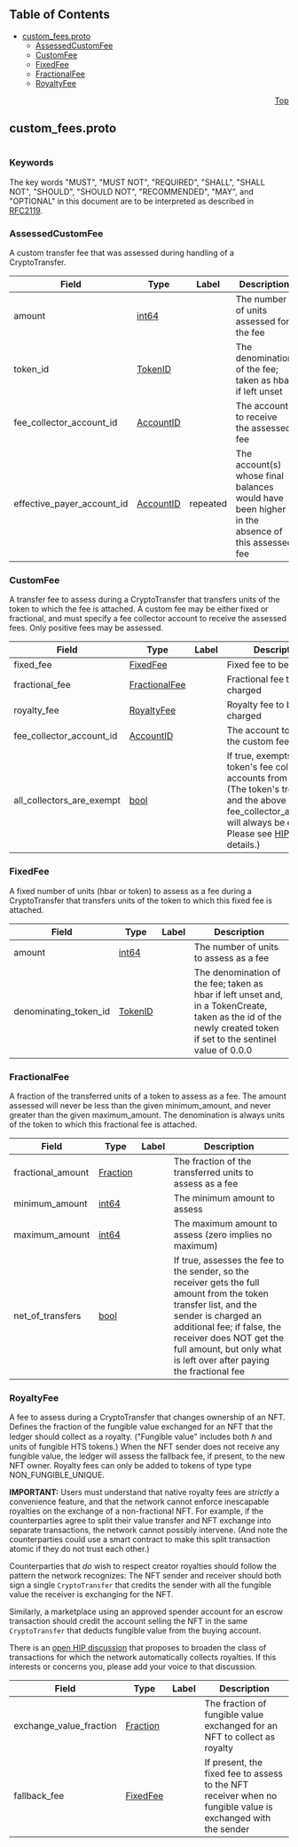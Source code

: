 ## Table of Contents

- [custom_fees.proto](#custom_fees-proto)
    - [AssessedCustomFee](#proto-AssessedCustomFee)
    - [CustomFee](#proto-CustomFee)
    - [FixedFee](#proto-FixedFee)
    - [FractionalFee](#proto-FractionalFee)
    - [RoyaltyFee](#proto-RoyaltyFee)
  



<a name="custom_fees-proto"></a>
<p align="right"><a href="#top">Top</a></p>

## custom_fees.proto
#

### Keywords
The key words "MUST", "MUST NOT", "REQUIRED", "SHALL", "SHALL NOT",
"SHOULD", "SHOULD NOT", "RECOMMENDED", "MAY", and "OPTIONAL" in this
document are to be interpreted as described in [RFC2119](https://www.ietf.org/rfc/rfc2119).


<a name="proto-AssessedCustomFee"></a>

### AssessedCustomFee
A custom transfer fee that was assessed during handling of a CryptoTransfer.


| Field | Type | Label | Description |
| ----- | ---- | ----- | ----------- |
| amount | [int64](#int64) |  | The number of units assessed for the fee |
| token_id | [TokenID](#proto-TokenID) |  | The denomination of the fee; taken as hbar if left unset |
| fee_collector_account_id | [AccountID](#proto-AccountID) |  | The account to receive the assessed fee |
| effective_payer_account_id | [AccountID](#proto-AccountID) | repeated | The account(s) whose final balances would have been higher in the absence of this assessed fee |






<a name="proto-CustomFee"></a>

### CustomFee
A transfer fee to assess during a CryptoTransfer that transfers units of the token to which the
fee is attached. A custom fee may be either fixed or fractional, and must specify a fee collector
account to receive the assessed fees. Only positive fees may be assessed.


| Field | Type | Label | Description |
| ----- | ---- | ----- | ----------- |
| fixed_fee | [FixedFee](#proto-FixedFee) |  | Fixed fee to be charged |
| fractional_fee | [FractionalFee](#proto-FractionalFee) |  | Fractional fee to be charged |
| royalty_fee | [RoyaltyFee](#proto-RoyaltyFee) |  | Royalty fee to be charged |
| fee_collector_account_id | [AccountID](#proto-AccountID) |  | The account to receive the custom fee |
| all_collectors_are_exempt | [bool](#bool) |  | If true, exempts all the token's fee collection accounts from this fee. (The token's treasury and the above fee_collector_account_id will always be exempt. Please see <a href="https://hips.hedera.com/hip/hip-573">HIP-573</a> for details.) |






<a name="proto-FixedFee"></a>

### FixedFee
A fixed number of units (hbar or token) to assess as a fee during a CryptoTransfer that transfers
units of the token to which this fixed fee is attached.


| Field | Type | Label | Description |
| ----- | ---- | ----- | ----------- |
| amount | [int64](#int64) |  | The number of units to assess as a fee |
| denominating_token_id | [TokenID](#proto-TokenID) |  | The denomination of the fee; taken as hbar if left unset and, in a TokenCreate, taken as the id of the newly created token if set to the sentinel value of 0.0.0 |






<a name="proto-FractionalFee"></a>

### FractionalFee
A fraction of the transferred units of a token to assess as a fee. The amount assessed will never
be less than the given minimum_amount, and never greater than the given maximum_amount.  The
denomination is always units of the token to which this fractional fee is attached.


| Field | Type | Label | Description |
| ----- | ---- | ----- | ----------- |
| fractional_amount | [Fraction](#proto-Fraction) |  | The fraction of the transferred units to assess as a fee |
| minimum_amount | [int64](#int64) |  | The minimum amount to assess |
| maximum_amount | [int64](#int64) |  | The maximum amount to assess (zero implies no maximum) |
| net_of_transfers | [bool](#bool) |  | If true, assesses the fee to the sender, so the receiver gets the full amount from the token transfer list, and the sender is charged an additional fee; if false, the receiver does NOT get the full amount, but only what is left over after paying the fractional fee |






<a name="proto-RoyaltyFee"></a>

### RoyaltyFee
A fee to assess during a CryptoTransfer that changes ownership of an NFT. Defines the fraction of
the fungible value exchanged for an NFT that the ledger should collect as a royalty. ("Fungible
value" includes both ℏ and units of fungible HTS tokens.) When the NFT sender does not receive
any fungible value, the ledger will assess the fallback fee, if present, to the new NFT owner.
Royalty fees can only be added to tokens of type type NON_FUNGIBLE_UNIQUE.

**IMPORTANT:** Users must understand that native royalty fees are _strictly_ a convenience feature,
and that the network cannot enforce inescapable royalties on the exchange of a non-fractional NFT.
For example, if the counterparties agree to split their value transfer and NFT exchange into separate
transactions, the network cannot possibly intervene. (And note the counterparties could use a smart
contract to make this split transaction atomic if they do not trust each other.)

Counterparties that _do_ wish to respect creator royalties should follow the pattern the network
recognizes: The NFT sender and receiver should both sign a single `CryptoTransfer` that credits
the sender with all the fungible value the receiver is exchanging for the NFT.

Similarly, a marketplace using an approved spender account for an escrow transaction should credit
the account selling the NFT in the same `CryptoTransfer` that deducts fungible value from the buying
account.

There is an [open HIP discussion](https://github.com/hashgraph/hedera-improvement-proposal/discussions/578)
that proposes to broaden the class of transactions for which the network automatically collects
royalties. If this interests or concerns you, please add your voice to that discussion.


| Field | Type | Label | Description |
| ----- | ---- | ----- | ----------- |
| exchange_value_fraction | [Fraction](#proto-Fraction) |  | The fraction of fungible value exchanged for an NFT to collect as royalty |
| fallback_fee | [FixedFee](#proto-FixedFee) |  | If present, the fixed fee to assess to the NFT receiver when no fungible value is exchanged with the sender |





 <!-- end messages -->

 <!-- end enums -->

 <!-- end HasExtensions -->

 <!-- end services -->


